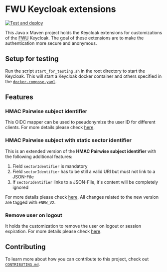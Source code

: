 # FWU Keycloak extensions

[![Test and deploy](https://github.com/FWU-DE/fwu-kc-extensions/actions/workflows/main.yaml/badge.svg)](https://github.com/FWU-DE/fwu-kc-extensions/actions/workflows/main.yaml)

This Java x Maven project holds the Keycloak extensions for customizations of the [FWU](https://fwu.de/) Keycloak.
The goal of these extensions are to make the authentication more secure and anonymous.

## Setup for testing

Run the script `start_for_testing.sh` in the root directory to start the Keycloak.
This will start a Keycloak docker container and others specified in the [`docker-compose.yaml`](test/docker-compose.yaml).

## Features

### HMAC Pairwise subject identifier

This OIDC mapper can be used to pseudonymize the user ID for different clients. For more details please check [here](./hmac-mapper/README.md).

### HMAC Pairwise subject with static sector identifier

This is an extended version of the **HMAC Pairwise subject identifier** with the following additional features:
1. Field `sectorIdentifier` is mandatory
2. Field `sectorIdentifier` has to be still a valid URI but must not link to a JSON-File
3. If `sectorIdentifier` links to a JSON-File, it's content will be completely ignored

For more details please check [here](./hmac-mapper/README.md).
All changes related to the new version are tagged with `#NEW_V2`.

### Remove user on logout

It holds the customization to remove the user on logout or session expiration. For more details please check [here](./remove-user-on-logout/README.md).

## Contributing

To learn more about how you can contribute to this project, check out [`CONTRIBUTING.md`](CONTRIBUTING.md).
